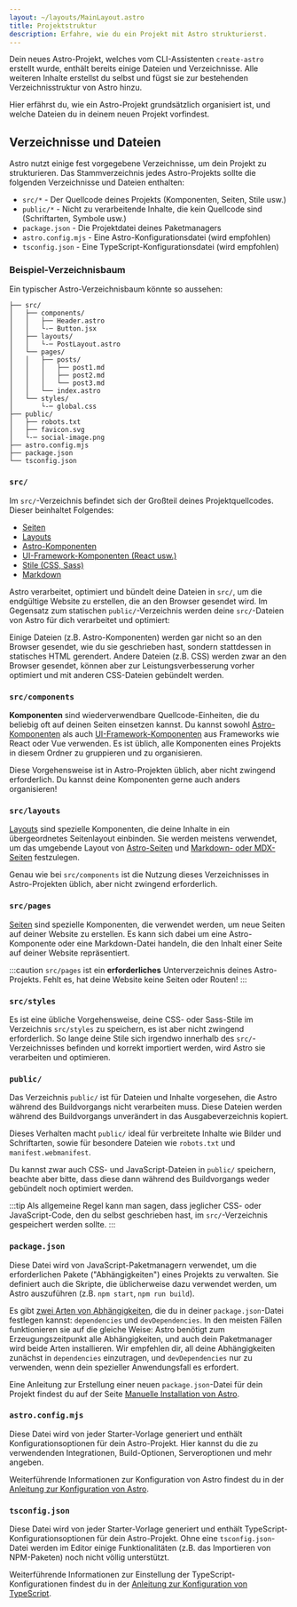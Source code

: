 ```yaml
---
layout: ~/layouts/MainLayout.astro
title: Projektstruktur
description: Erfahre, wie du ein Projekt mit Astro strukturierst.
---
```


Dein neues Astro-Projekt, welches vom CLI-Assistenten `create-astro` erstellt wurde, enthält bereits einige Dateien und Verzeichnisse. Alle weiteren Inhalte erstellst du selbst und fügst sie zur bestehenden Verzeichnisstruktur von Astro hinzu.

Hier erfährst du, wie ein Astro-Projekt grundsätzlich organisiert ist, und welche Dateien du in deinem neuen Projekt vorfindest.

## Verzeichnisse und Dateien

Astro nutzt einige fest vorgegebene Verzeichnisse, um dein Projekt zu strukturieren. Das Stammverzeichnis jedes Astro-Projekts sollte die folgenden Verzeichnisse und Dateien enthalten:

- `src/*` - Der Quellcode deines Projekts (Komponenten, Seiten, Stile usw.)
- `public/*` - Nicht zu verarbeitende Inhalte, die kein Quellcode sind (Schriftarten, Symbole usw.)
- `package.json` - Die Projektdatei deines Paketmanagers
- `astro.config.mjs` - Eine Astro-Konfigurationsdatei (wird empfohlen)
- `tsconfig.json` - Eine TypeScript-Konfigurationsdatei (wird empfohlen)

### Beispiel-Verzeichnisbaum

Ein typischer Astro-Verzeichnisbaum könnte so aussehen:

```
├── src/
│   ├── components/
│   │   ├── Header.astro
│   │   └-─ Button.jsx
│   ├── layouts/
│   │   └-─ PostLayout.astro
│   └── pages/
│   │   ├── posts/
│   │   │   ├── post1.md
│   │   │   ├── post2.md
│   │   │   └── post3.md
│   │   └── index.astro
│   └── styles/
│       └-─ global.css
├── public/
│   ├── robots.txt
│   ├── favicon.svg
│   └-─ social-image.png
├── astro.config.mjs
├── package.json
└── tsconfig.json

```

### `src/`

Im `src/`-Verzeichnis befindet sich der Großteil deines Projektquellcodes. Dieser beinhaltet Folgendes:

- [Seiten](/de/core-concepts/astro-pages/)
- [Layouts](/de/core-concepts/layouts/)
- [Astro-Komponenten](/de/core-concepts/astro-components/)
- [UI-Framework-Komponenten (React usw.)](/de/core-concepts/framework-components/)
- [Stile (CSS, Sass)](/de/guides/styling/)
- [Markdown](/de/guides/markdown-content/)

Astro verarbeitet, optimiert und bündelt deine Dateien in `src/`, um die endgültige Website zu erstellen, die an den Browser gesendet wird. Im Gegensatz zum statischen `public/`-Verzeichnis werden deine `src/`-Dateien von Astro für dich verarbeitet und optimiert:

Einige Dateien (z.B. Astro-Komponenten) werden gar nicht so an den Browser gesendet, wie du sie geschrieben hast, sondern stattdessen in statisches HTML gerendert. Andere Dateien (z.B. CSS) werden zwar an den Browser gesendet, können aber zur Leistungsverbesserung vorher optimiert und mit anderen CSS-Dateien gebündelt werden.

### `src/components`

**Komponenten** sind wiederverwendbare Quellcode-Einheiten, die du beliebig oft auf deinen Seiten einsetzen kannst. Du kannst sowohl [Astro-Komponenten](/de/core-concepts/astro-components/) als auch [UI-Framework-Komponenten](/de/core-concepts/framework-components/) aus Frameworks wie React oder Vue verwenden. Es ist üblich, alle Komponenten eines Projekts in diesem Ordner zu gruppieren und zu organisieren.

Diese Vorgehensweise ist in Astro-Projekten üblich, aber nicht zwingend erforderlich. Du kannst deine Komponenten gerne auch anders organisieren!

### `src/layouts`

[Layouts](/de/core-concepts/layouts/) sind spezielle Komponenten, die deine Inhalte in ein übergeordnetes Seitenlayout einbinden. Sie werden meistens verwendet, um das umgebende Layout von [Astro-Seiten](/de/core-concepts/astro-pages/) und [Markdown- oder MDX-Seiten](/de/guides/markdown-content/) festzulegen.

Genau wie bei `src/components` ist die Nutzung dieses Verzeichnisses in Astro-Projekten üblich, aber nicht zwingend erforderlich.

### `src/pages`

[Seiten](/de/core-concepts/astro-pages/) sind spezielle Komponenten, die verwendet werden, um neue Seiten auf deiner Website zu erstellen. Es kann sich dabei um eine Astro-Komponente oder eine Markdown-Datei handeln, die den Inhalt einer Seite auf deiner Website repräsentiert.

:::caution
`src/pages` ist ein **erforderliches** Unterverzeichnis deines Astro-Projekts. Fehlt es, hat deine Website keine Seiten oder Routen!
:::

### `src/styles`

Es ist eine übliche Vorgehensweise, deine CSS- oder Sass-Stile im Verzeichnis `src/styles` zu speichern, es ist aber nicht zwingend erforderlich. So lange deine Stile sich irgendwo innerhalb des `src/`-Verzeichnisses befinden und korrekt importiert werden, wird Astro sie verarbeiten und optimieren.

### `public/`

Das Verzeichnis `public/` ist für Dateien und Inhalte vorgesehen, die Astro während des Buildvorgangs nicht verarbeiten muss. Diese Dateien werden während des Buildvorgangs unverändert in das Ausgabeverzeichnis kopiert.

Dieses Verhalten macht `public/` ideal für verbreitete Inhalte wie Bilder und Schriftarten, sowie für besondere Dateien wie `robots.txt` und `manifest.webmanifest`.

Du kannst zwar auch CSS- und JavaScript-Dateien in `public/` speichern, beachte aber bitte, dass diese dann während des Buildvorgangs weder gebündelt noch optimiert werden.

:::tip
Als allgemeine Regel kann man sagen, dass jeglicher CSS- oder JavaScript-Code, den du selbst geschrieben hast, im `src/`-Verzeichnis gespeichert werden sollte.
:::

### `package.json`

Diese Datei wird von JavaScript-Paketmanagern verwendet, um die erforderlichen Pakete ("Abhängigkeiten") eines Projekts zu verwalten. Sie definiert auch die Skripte, die üblicherweise dazu verwendet werden, um Astro auszuführen (z.B. `npm start`, `npm run build`).

Es gibt [zwei Arten von Abhängigkeiten](https://docs.npmjs.com/specifying-dependencies-and-devdependencies-in-a-package-json-file), die du in deiner `package.json`-Datei festlegen kannst: `dependencies` und `devDependencies`. In den meisten Fällen funktionieren sie auf die gleiche Weise: Astro benötigt zum Erzeugungszeitpunkt alle Abhängigkeiten, und auch dein Paketmanager wird beide Arten installieren. Wir empfehlen dir, all deine Abhängigkeiten zunächst in `dependencies` einzutragen, und `devDependencies` nur zu verwenden, wenn dein spezieller Anwendungsfall es erfordert.

Eine Anleitung zur Erstellung einer neuen `package.json`-Datei für dein Projekt findest du auf der Seite [Manuelle Installation von Astro](/de/install/manual/).

### `astro.config.mjs`

Diese Datei wird von jeder Starter-Vorlage generiert und enthält Konfigurations&shy;optionen für dein Astro-Projekt. Hier kannst du die zu verwendenden Integrationen, Build-Optionen, Serveroptionen und mehr angeben.

Weiterführende Informationen zur Konfiguration von Astro findest du in der [Anleitung zur Konfiguration von Astro](/de/guides/configuring-astro/).

### `tsconfig.json`

Diese Datei wird von jeder Starter-Vorlage generiert und enthält TypeScript-Konfigurations&shy;optionen für dein Astro-Projekt. Ohne eine `tsconfig.json`-Datei werden im Editor einige Funktionalitäten (z.B. das Importieren von NPM-Paketen) noch nicht völlig unterstützt.

Weiterführende Informationen zur Einstellung der TypeScript-Konfigurationen findest du in der [Anleitung zur Konfiguration von TypeScript](/de/guides/typescript/).
